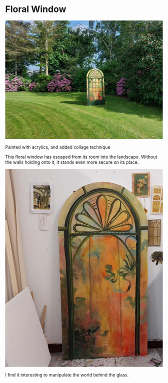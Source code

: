 # Floral Window

![](floral-window-outdoors.jpg)

Painted with acrylics, and added collage technique

This floral window has escaped from its room into the landscape.
Without the walls holding onto it, it stands even more secure on its place.

![](floral-window-indoors.jpg)

I find it interesting to manipulate the world behind the glass.